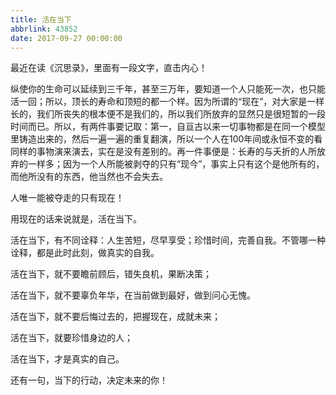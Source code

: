 ```yaml
---
title: 活在当下
abbrlink: 43852
date: 2017-09-27 00:00:00
---
```

最近在读《沉思录》，里面有一段文字，直击内心！

纵使你的生命可以延续到三千年，甚至三万年，要知道一个人只能死一次，也只能活一回；所以，顶长的寿命和顶短的都一个样。因为所谓的“现在”，对大家是一样长的，我们所丧失的根本便不是我们的，所以我们所放弃的显然只是很短暂的一段时间而已。所以，有两件事要记取：第一，自亘古以来一切事物都是在同一个模型里铸造出来的，然后一遍一遍的重复翻演，所以一个人在100年间或永恒不变的看同样的事物演来演去，实在是没有差别的。再一件事便是：长寿的与夭折的人所放弃的一样多；因为一个人所能被剥夺的只有“现今”，事实上只有这个是他所有的，而他所没有的东西，他当然也不会失去。

人唯一能被夺走的只有现在！

用现在的话来说就是，活在当下。

活在当下，有不同诠释：人生苦短，尽早享受；珍惜时间，完善自我。不管哪一种诠释，都是此时此刻，做真实的自我。

活在当下，就不要瞻前顾后，错失良机，果断决策；

活在当下，就不要辜负年华，在当前做到最好，做到问心无愧。

活在当下，就不要后悔过去的，把握现在，成就未来；

活在当下，就要珍惜身边的人；

活在当下，才是真实的自己。

还有一句，当下的行动，决定未来的你！